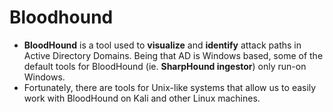 # Bloodhound

* **BloodHound** is a tool used to **visualize** and **identify** attack paths in Active Directory Domains. Being that AD is Windows based, some of the default tools for BloodHound (ie. **SharpHound ingestor**) only run-on Windows.
* Fortunately, there are tools for Unix-like systems that allow us to easily work with BloodHound on Kali and other Linux machines.
